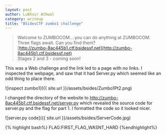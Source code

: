 ```yaml
---
layout: post
author: Lukhvir Athwal
category: writeup
title: "BSidesCTF zumbo1 challenge"
---
```


> Welcome to ZUMBOCOM....you can do anything at ZUMBOCOM.<br>
Three flags await. Can you find them?<br>
[http://zumbo-8ac445b1.ctf.bsidessf.net](http://zumbo-8ac445b1.ctf.bsidessf.net)<br>
Stages 2 and 3 - coming soon!

This was a Web challenge and the link led to a page with no links. I inspected the webpage, and saw that it had Server.py which seemed like an odd thing to place there. 

![inspect zumbo1]({{ site.url }}/assets/bsides/Zumbo1Pt2.png)

I changed the directory of the website to http://zumbo-8ac445b1.ctf.bsidessf.net/server.py which revealed the source code for server.py and the flag for part 1. I formatted the code so it looked nicer.

![server.py code]({{ site.url }}/assets/bsides/ServerCode.jpg) 

{% highlight bash%}
FLAG:FIRST_FLAG_WASNT_HARD
{%endhighlight%}
